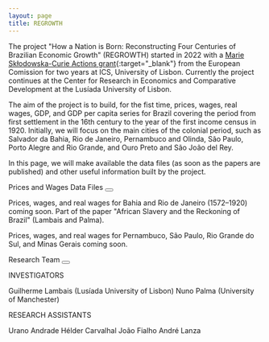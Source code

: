 ```yaml
---
layout: page
title: REGROWTH
---
```


The project "How a Nation is Born: Reconstructing Four Centuries of Brazilian Economic Growth" (REGROWTH) started in 2022 with a [Marie Skłodowska-Curie Actions grant](https://cordis.europa.eu/project/id/101031282){:target="_blank"} from the European Comission for two years at ICS, University of Lisbon. Currently the project continues at the Center for Research in Economics and Comparative Development at the Lusíada University of Lisbon.

The aim of the project is to build, for the fist time, prices, wages, real wages, GDP, and GDP per capita series for Brazil covering the period from first settlement in the 16th century to the year of the first income census in 1920. Initially, we will focus on the main cities of the colonial period, such as Salvador da Bahia, Rio de Janeiro, Pernambuco and Olinda, São Paulo, Porto Alegre and Rio Grande, and Ouro Preto and São João del Rey.

In this page, we will make available the data files (as soon as the papers are published) and other useful information built by the project.

Prices and Wages Data Files  <button class="collapsible" id="pw"></button>

<div class="content" id="pwdata" markdown="1">
Prices, wages, and real wages for Bahia and Rio de Janeiro (1572–1920) coming soon. Part of the paper "African Slavery and the Reckoning of Brazil" (Lambais and Palma).

Prices, wages, and real wages for Pernambuco, São Paulo, Rio Grande do Sul, and Minas Gerais coming soon.
</div>

Research Team  <button class="collapsible" id="rt"></button>

<div class="content" id="rtdata" markdown="1">
INVESTIGATORS

Guilherme Lambais (Lusíada University of Lisbon)
Nuno Palma (University of Manchester)

RESEARCH ASSISTANTS

Urano Andrade
Hélder Carvalhal
João Fialho
André Lanza
</div>